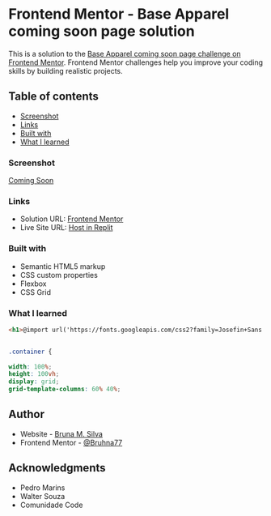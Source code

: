 # Frontend Mentor - Base Apparel coming soon page solution

This is a solution to the [Base Apparel coming soon page challenge on Frontend Mentor](https://www.frontendmentor.io/challenges/base-apparel-coming-soon-page-5d46b47f8db8a7063f9331a0). Frontend Mentor challenges help you improve your coding skills by building realistic projects. 

## Table of contents
  
  - [Screenshot](#screenshot)
  - [Links](#links)
  - [Built with](#built-with)
  - [What I learned](#what-i-learned)

### Screenshot

[Coming Soon](https://github.com/Bruhna77/PROJETO-1---CSV-19/blob/main/img/aparenciafinal.png)

### Links

- Solution URL: [Frontend Mentor](https://www.frontendmentor.io/solutions/html-css-mTcjvlT0QV)
- Live Site URL: [Host in Replit](https://your-solution-url.com](https://projeto-1-csv-19.bruhna77.repl.co/))


### Built with

- Semantic HTML5 markup
- CSS custom properties
- Flexbox
- CSS Grid


### What I learned


```html
<h1>@import url('https://fonts.googleapis.com/css2?family=Josefin+Sans:wght@300;400;600&display=swap');</h1>
```
```css

.container {
  
width: 100%;
height: 100vh;
display: grid;
grid-template-columns: 60% 40%;


```


## Author

- Website - [Bruna M. Silva](https://www.linkedin.com/in/bruhna77/)
- Frontend Mentor - [@Bruhna77](https://www.frontendmentor.io/profile/bruhna77)


## Acknowledgments

- Pedro Marins
- Walter Souza
- Comunidade Code
